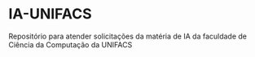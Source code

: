 # IA-UNIFACS
Repositório para atender solicitações da matéria de IA da faculdade de Ciência da Computação da UNIFACS
